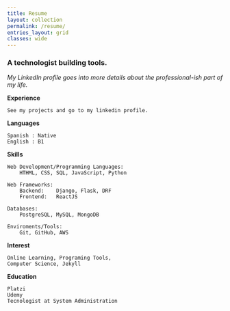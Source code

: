 ```yaml
---
title: Resume
layout: collection
permalink: /resume/
entries_layout: grid
classes: wide
---
```


### A technologist building tools.

*My LinkedIn profile goes into more details about the professional-ish part of my life.*

**Experience**

    See my projects and go to my linkedin profile.

**Languages**

    Spanish : Native
    English : B1

**Skills**

    Web Development/Programming Languages:
        HTHML, CSS, SQL, JavaScript, Python

    Web Frameworks:
        Backend:    Django, Flask, DRF  
        Frontend:   ReactJS

    Databases:
        PostgreSQL, MySQL, MongoDB

    Enviroments/Tools:
        Git, GitHub, AWS

**Interest**

    Online Learning, Programing Tools, 
    Computer Science, Jekyll

**Education**

    Platzi 
    Udemy
    Tecnologist at System Administration

